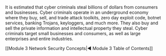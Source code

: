 It is estimated that cyber criminals steal billions of dollars from consumers and businesses. Cyber criminals operate in an underground economy where they buy, sell, and trade attack toolkits, zero day exploit code, botnet services, banking Trojans, keyloggers, and much more. They also buy and sell the private information and intellectual property they steal. Cyber criminals target small businesses and consumers, as well as large enterprises and entire industries.

[[Module 3 Network Security Concepts|◀ Module 3 Table of Contents]]